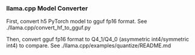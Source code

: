 ### llama.cpp Model Converter

First, convert h5 PyTorch model to gguf fp16 format.
See ./llama.cpp/convert_hf_to_gguf.py

Then, convert gguf fp16 format to Q4_1/Q4_0 (asymmetric int4/symmetric int4) to compare.
See ./llama.cpp/examples/quantize/README.md
